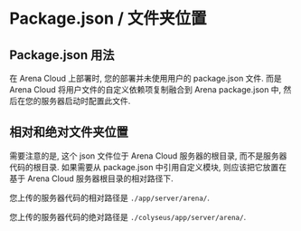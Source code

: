 # Package.json / 文件夹位置

## Package.json 用法

在 Arena Cloud 上部署时, 您的部署并未使用用户的 package.json 文件. 而是 Arena Cloud 将用户文件的自定义依赖项复制融合到 Arena package.json 中, 然后在您的服务器启动时配置此文件.

## 相对和绝对文件夹位置

需要注意的是, 这个 json 文件位于 Arena Cloud 服务器的根目录, 而不是服务器代码的根目录. 如果需要从 package.json 中引用自定义模块, 则应该把它放置在基于 Arena Cloud 服务器根目录的相对路径下.

您上传的服务器代码的相对路径是 ```./app/server/arena/```.

您上传的服务器代码的绝对路径是 ```./colyseus/app/server/arena/```.
